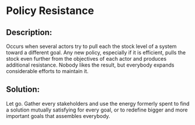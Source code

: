 # Policy Resistance

## Description:
Occurs when several actors try to pull each the stock level of a system toward a different goal. Any new policy, especially if it is efficient, pulls the stock even further from the objectives of each actor and produces additional resistance. Nobody likes the result, but everybody expands considerable efforts to maintain it.

## Solution:

Let go. Gather every stakeholders and use the energy formerly spent to find a solution mutually satisfying for every goal, or to redefine bigger and more important goals that assembles everybody.